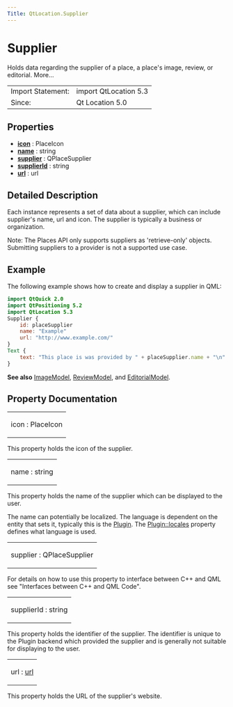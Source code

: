 ```yaml
---
Title: QtLocation.Supplier
---
```

        
Supplier
========

<span class="subtitle"></span>
Holds data regarding the supplier of a place, a place's image, review, or editorial. More...

|                   |                       |
|-------------------|-----------------------|
| Import Statement: | import QtLocation 5.3 |
| Since:            | Qt Location 5.0       |

<span id="properties"></span>
Properties
----------

-   ****[icon](#icon-prop)**** : PlaceIcon
-   ****[name](#name-prop)**** : string
-   ****[supplier](#supplier-prop)**** : QPlaceSupplier
-   ****[supplierId](#supplierId-prop)**** : string
-   ****[url](#url-prop)**** : url

<span id="details"></span>
Detailed Description
--------------------

Each instance represents a set of data about a supplier, which can include supplier's name, url and icon. The supplier is typically a business or organization.

Note: The Places API only supports suppliers as 'retrieve-only' objects. Submitting suppliers to a provider is not a supported use case.

<span id="example"></span>
Example
-------

The following example shows how to create and display a supplier in QML:

``` qml
import QtQuick 2.0
import QtPositioning 5.2
import QtLocation 5.3
Supplier {
    id: placeSupplier
    name: "Example"
    url: "http://www.example.com/"
}
Text {
    text: "This place is was provided by " + placeSupplier.name + "\n" + placeSupplier.url
}
```

**See also** [ImageModel](../QtLocation.ImageModel.md), [ReviewModel](../QtLocation.ReviewModel.md), and [EditorialModel](../QtLocation.EditorialModel.md).

Property Documentation
----------------------

<table>
<colgroup>
<col width="100%" />
</colgroup>
<tbody>
<tr class="odd">
<td><p><span id="icon-prop"></span><span class="name">icon</span> : <span class="type">PlaceIcon</span></p></td>
</tr>
</tbody>
</table>

This property holds the icon of the supplier.

<table>
<colgroup>
<col width="100%" />
</colgroup>
<tbody>
<tr class="odd">
<td><p><span id="name-prop"></span><span class="name">name</span> : <span class="type">string</span></p></td>
</tr>
</tbody>
</table>

This property holds the name of the supplier which can be displayed to the user.

The name can potentially be localized. The language is dependent on the entity that sets it, typically this is the [Plugin](../QtLocation.location-places-qml.md#plugin). The [Plugin::locales](../QtLocation.Plugin.md#locales-prop) property defines what language is used.

<table>
<colgroup>
<col width="100%" />
</colgroup>
<tbody>
<tr class="odd">
<td><p><span id="supplier-prop"></span><span class="name">supplier</span> : <span class="type">QPlaceSupplier</span></p></td>
</tr>
</tbody>
</table>

For details on how to use this property to interface between C++ and QML see "Interfaces between C++ and QML Code".

<table>
<colgroup>
<col width="100%" />
</colgroup>
<tbody>
<tr class="odd">
<td><p><span id="supplierId-prop"></span><span class="name">supplierId</span> : <span class="type">string</span></p></td>
</tr>
</tbody>
</table>

This property holds the identifier of the supplier. The identifier is unique to the Plugin backend which provided the supplier and is generally not suitable for displaying to the user.

<table>
<colgroup>
<col width="100%" />
</colgroup>
<tbody>
<tr class="odd">
<td><p><span id="url-prop"></span><span class="name">url</span> : <span class="type"><a href="#url-prop">url</a></span></p></td>
</tr>
</tbody>
</table>

This property holds the URL of the supplier's website.

